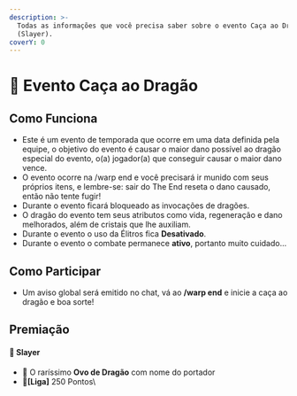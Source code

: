 ```yaml
---
description: >-
  Todas as informações que você precisa saber sobre o evento Caça ao Dragão
  (Slayer).
coverY: 0
---
```


# 🐲 Evento Caça ao Dragão

## Como Funciona

* Este é um evento de temporada que ocorre em uma data definida pela equipe, o objetivo do evento é causar o maior dano possível ao dragão especial do evento, o(a) jogador(a) que conseguir causar o maior dano vence.
* O evento ocorre na /warp end e você precisará ir munido com seus próprios itens, e lembre-se: sair do The End reseta o dano causado, então não tente fugir!
* Durante o evento ficará bloqueado as invocações de dragões.
* O dragão do evento tem seus atributos como vida, regeneração e dano melhorados, além de cristais que lhe auxiliam.
* Durante o evento o uso da Élitros fica **Desativado**.
* Durante o evento o combate permanece **ativo**, portanto muito cuidado...

## Como Participar

* Um aviso global será emitido no chat, vá ao **/warp end** e inicie a caça ao dragão e boa sorte!

## Premiação

#### 🥇 Slayer

* 🥚 O raríssimo **Ovo de Dragão** com nome do portador
* 💎**\[Liga]** 250 Pontos\
